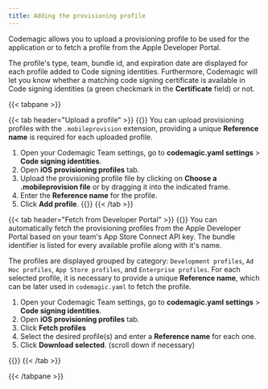 ```yaml
---
title: Adding the provisioning profile
---
```


Codemagic allows you to upload a provisioning profile to be used for the application or to fetch a profile from the Apple Developer Portal.

The profile's type, team, bundle id, and expiration date are displayed for each profile added to Code signing identities. Furthermore, Codemagic will let you know whether a matching code signing certificate is available in Code signing identities (a green checkmark in the **Certificate** field) or not.

{{< tabpane >}}

{{< tab header="Upload a profile" >}}
{{<markdown>}}
You can upload provisioning profiles with the `.mobileprovision` extension, providing a unique **Reference name** is required for each uploaded profile.

1. Open your Codemagic Team settings, go to  **codemagic.yaml settings** > **Code signing identities**.
2. Open **iOS provisioning profiles** tab.
3. Upload the provisioning profile file by clicking on **Choose a .mobileprovision file** or by dragging it into the indicated frame.
4. Enter the **Reference name** for the profile.
5. Click **Add profile**.
{{</markdown>}}
{{< /tab >}}

{{< tab header="Fetch from Developer Portal" >}}
{{<markdown>}}
You can automatically fetch the provisioning profiles from the Apple Developer Portal based on your team's App Store Connect API key. The bundle identifier is listed for every available profile along with it's name.

The profiles are displayed grouped by category: `Development profiles`, `Ad Hoc profiles`, `App Store profiles`, and `Enterprise profiles`. For each selected profile, it is necessary to provide a unique **Reference name**, which can be later used in `codemagic.yaml` to fetch the profile.

1. Open your Codemagic Team settings, go to  **codemagic.yaml settings** > **Code signing identities**.
2. Open **iOS provisioning profiles** tab.
3. Click **Fetch profiles**
4. Select the desired profile(s) and enter a **Reference name** for each one.
5. Click **Download selected**. (scroll down if necessary)

{{</markdown>}}
{{< /tab >}}


{{< /tabpane >}}